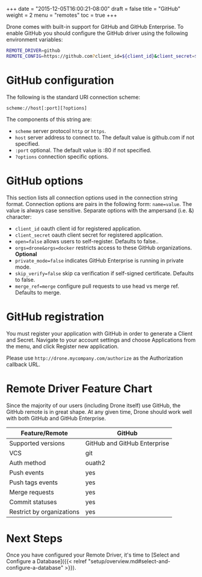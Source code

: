 +++
date = "2015-12-05T16:00:21-08:00"
draft = false
title = "GitHub"
weight = 2
menu = "remotes"
toc = true
+++

Drone comes with built-in support for GitHub and GitHub Enterprise. To enable GitHub you should configure the GitHub driver using the following environment variables:

```bash
REMOTE_DRIVER=github
REMOTE_CONFIG=https://github.com?client_id=${client_id}&client_secret=${client_secret}
```

# GitHub configuration

The following is the standard URI connection scheme:

```
scheme://host[:port][?options]
```

The components of this string are:

* `scheme` server protocol `http` or `https`.
* `host` server address to connect to. The default value is github.com if not specified.
* `:port` optional. The default value is :80 if not specified.
* `?options` connection specific options.

# GitHub options

This section lists all connection options used in the connection string format. Connection options are pairs in the following form: `name=value`. The value is always case sensitive. Separate options with the ampersand (i.e. &) character:

* `client_id` oauth client id for registered application.
* `client_secret` oauth client secret for registered application.
* `open=false` allows users to self-register. Defaults to false..
* `orgs=drone&orgs=docker` restricts access to these GitHub organizations. **Optional**
* `private_mode=false` indicates GitHub Enterprise is running in private mode.
* `skip_verify=false` skip ca verification if self-signed certificate. Defaults to false.
* `merge_ref=merge` configure pull requests to use head vs merge ref. Defaults to merge.

# GitHub registration

You must register your application with GitHub in order to generate a Client and Secret. Navigate to your account settings and choose Applications from the menu, and click Register new application.

Please use `http://drone.mycompany.com/authorize` as the Authorization callback URL.

# Remote Driver Feature Chart

Since the majority of our users (including Drone itself) use GitHub, the 
GitHub remote is in great shape. At any given time, Drone should work well 
with both GitHub and GitHub Enterprise.

| Feature/Remote            | GitHub                       |
|---------------------------|------------------------------|
| Supported versions        | GitHub and GitHub Enterprise |
| VCS                       | git                          |
| Auth method               | ouath2                       |
| Push events               | yes                          |
| Push tags events          | yes                          |
| Merge requests            | yes                          |
| Commit statuses           | yes                          |
| Restrict by organizations | yes                          |

# Next Steps

Once you have configured your Remote Driver, it's time to [Select and 
Configure a Database]({{< relref "setup/overview.md#select-and-configure-a-database" >}}).
